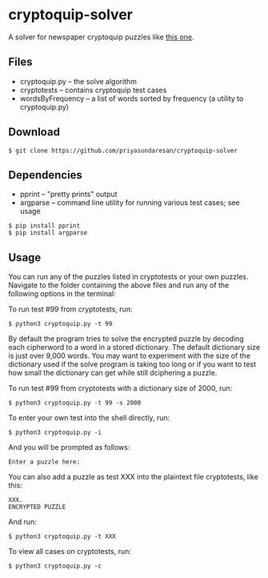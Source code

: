 # cryptoquip-solver
A solver for newspaper cryptoquip puzzles like [this one](https://cryptoquipanswer.com/2018/04/06/cryptoquip-answer-for-4-6-18/).

## Files
* cryptoquip.py – the solve algorithm
* cryptotests – contains cryptoquip test cases
* wordsByFrequency – a list of words sorted by frequency (a utility to cryptoquip.py)

## Download
```
$ git clone https://github.com/priyasundaresan/cryptoquip-solver
```

## Dependencies
* pprint – "pretty prints" output
* argparse – command line utility for running various test cases; see usage
```
$ pip install pprint
$ pip install argparse
```

## Usage
You can run any of the puzzles listed in cryptotests or your own puzzles.
Navigate to the folder containing the above files and run any of the following options in the terminal:

To run test #99 from cryptotests, run:
```
$ python3 cryptoquip.py -t 99
```
By default the program tries to solve the encrypted puzzle by decoding each cipherword to a word in a stored dictionary. The default dictionary size is just over 9,000 words. You may want to experiment with the size of the dictionary used if the solve program is taking too long or if you want to test how small the dictionary can get while still dciphering a puzzle.

To run test #99 from cryptotests with a dictionary size of 2000, run:
```
$ python3 cryptoquip.py -t 99 -s 2000
```
To enter your own test into the shell directly, run:
```
$ python3 cryptoquip.py -i
```
And you will be prompted as follows:
```
Enter a puzzle here:
```
You can also add a puzzle as test XXX into the plaintext file cryptotests, like this:
```
XXX.
ENCRYPTED PUZZLE
```

And run:
```
$ python3 cryptoquip.py -t XXX
```
To view all cases on cryptotests, run:
```
$ python3 cryptoquip.py -c
```
